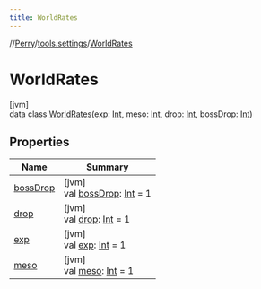 ```yaml
---
title: WorldRates
---
```

//[Perry](../../../index.html)/[tools.settings](../index.html)/[WorldRates](index.html)



# WorldRates



[jvm]\
data class [WorldRates](index.html)(exp: [Int](https://kotlinlang.org/api/latest/jvm/stdlib/kotlin/-int/index.html), meso: [Int](https://kotlinlang.org/api/latest/jvm/stdlib/kotlin/-int/index.html), drop: [Int](https://kotlinlang.org/api/latest/jvm/stdlib/kotlin/-int/index.html), bossDrop: [Int](https://kotlinlang.org/api/latest/jvm/stdlib/kotlin/-int/index.html))



## Properties


| Name | Summary |
|---|---|
| [bossDrop](boss-drop.html) | [jvm]<br>val [bossDrop](boss-drop.html): [Int](https://kotlinlang.org/api/latest/jvm/stdlib/kotlin/-int/index.html) = 1 |
| [drop](drop.html) | [jvm]<br>val [drop](drop.html): [Int](https://kotlinlang.org/api/latest/jvm/stdlib/kotlin/-int/index.html) = 1 |
| [exp](exp.html) | [jvm]<br>val [exp](exp.html): [Int](https://kotlinlang.org/api/latest/jvm/stdlib/kotlin/-int/index.html) = 1 |
| [meso](meso.html) | [jvm]<br>val [meso](meso.html): [Int](https://kotlinlang.org/api/latest/jvm/stdlib/kotlin/-int/index.html) = 1 |

